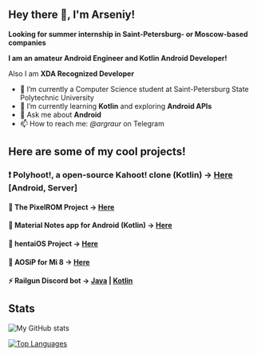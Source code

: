 ## Hey there 👋, I'm Arseniy!


**Looking for summer internship in Saint-Petersburg- or Moscow-based companies**

**I am an amateur Android Engineer and Kotlin Android Developer!**

Also I am **XDA Recognized Developer**

- 🔭 I’m currently a Computer Science student at Saint-Petersburg State Polytechnic University
- 🌱 I’m currently learning **Kotlin** and exploring **Android APIs**
- 💬 Ask me about **Android**
- 📫 How to reach me: *@argraur* on Telegram

## Here are some of my cool projects!
### ❗ Polyhoot!, a open-source Kahoot! clone (Kotlin) -> [Here](https://github.com/polyhoot) [Android, Server]
#### 🎨 The PixelROM Project -> [Here](http://sourceforge.net/projects/pixel3rom)
#### 📓 Material Notes app for Android (Kotlin) -> [Here](https://github.com/argraur/Notes)
#### 🏮 hentaiOS Project -> [Here](https://github.com/hentaiOS)
#### 🦉 AOSiP for Mi 8 -> [Here](https://aosip.dev/dipper)
#### ⚡ Railgun Discord bot -> [Java](https://github.com/argraur/RailgunBot) | [Kotlin](https://github.com/argraur/RailgunKT)

## Stats
![My GitHub stats](https://github-readme-stats.vercel.app/api?username=argraur&show_icons=true&theme=dracula)

[![Top Languages](https://github-readme-stats.vercel.app/api/top-langs/?username=argraur&theme=dracula)](https://github.com/anuraghazra/github-readme-stats)

<!--
**argraur/argraur** is a ✨ _special_ ✨ repository because its `README.md` (this file) appears on your GitHub profile.

Here are some ideas to get you started:

- 🔭 I’m currently working on ...
- 🌱 I’m currently learning ...
- 👯 I’m looking to collaborate on ...
- 🤔 I’m looking for help with ...
- 💬 Ask me about ...
- 📫 How to reach me: ...
- 😄 Pronouns: ...
- ⚡ Fun fact: ...
-->
